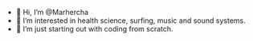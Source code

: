 - 👋 Hi, I’m @Marhercha
- 👀 I’m interested in health science, surfing, music and sound systems.
- 🌱 I’m just starting out with coding from scratch.

<!---
Marhercha/Marhercha is a ✨ special ✨ repository because its `README.md` (this file) appears on your GitHub profile.
You can click the Preview link to take a look at your changes.
--->
